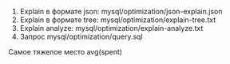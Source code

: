 1. Explain в формате json: mysql/optimization/json-explain.json
2. Explain в формате tree: mysql/optimization/explain-tree.txt
3. Explain analyze: mysql/optimization/explain-analyze.txt
4. Запрос mysql/optimization/query.sql

Самое тяжелое место avg(spent) 
